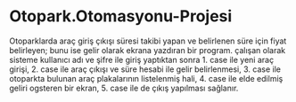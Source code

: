 # Otopark.Otomasyonu-Projesi
Otoparklarda araç giriş çıkışı süresi takibi yapan ve belirlenen süre için fiyat belirleyen; bunu ise gelir olarak ekrana yazdıran bir program.
çalışan olarak sisteme kullanıcı adı ve şifre ile giriş yaptıktan sonra 1. case ile yeni araç girişi, 2. case ile araç çıkışı ve süre hesabi ile gelir belirlenmesi, 3. case ile otoparkta bulunan araç plakalarının listelenmiş hali, 4. case ile elde edilmiş geliri ogsteren bir ekran, 5. case ile de çıkış yapılması sağlanır.

